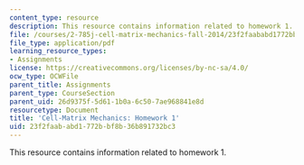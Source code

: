```yaml
---
content_type: resource
description: This resource contains information related to homework 1.
file: /courses/2-785j-cell-matrix-mechanics-fall-2014/23f2faababd1772bbf8b36b891732bc3_MIT2_785JF14_Homework_1.pdf
file_type: application/pdf
learning_resource_types:
- Assignments
license: https://creativecommons.org/licenses/by-nc-sa/4.0/
ocw_type: OCWFile
parent_title: Assignments
parent_type: CourseSection
parent_uid: 26d9375f-5d61-1b0a-6c50-7ae968841e8d
resourcetype: Document
title: 'Cell-Matrix Mechanics: Homework 1'
uid: 23f2faab-abd1-772b-bf8b-36b891732bc3
---
```

This resource contains information related to homework 1.